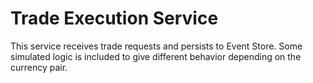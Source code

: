 # Trade Execution Service

This service receives trade requests and persists to Event Store. Some simulated logic is included to give different behavior depending on the currency pair.   